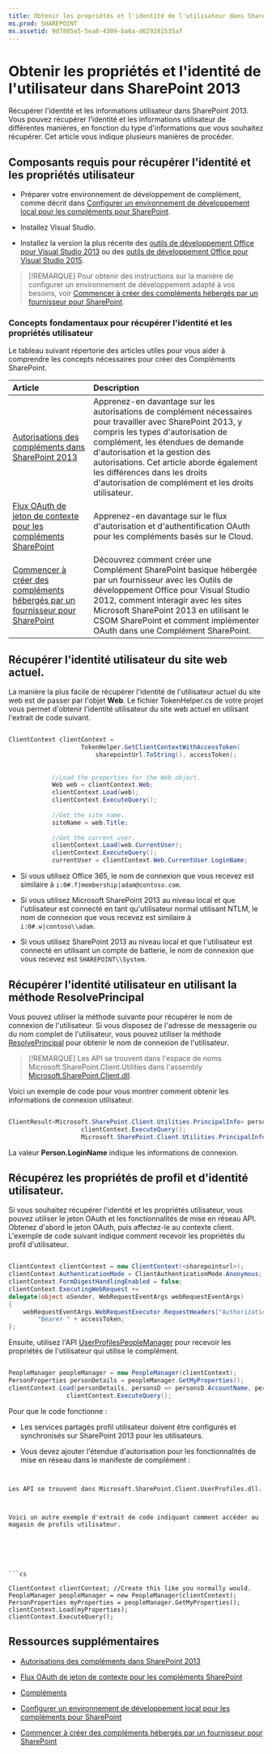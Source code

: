 ```yaml
---
title: Obtenir les propriétés et l'identité de l'utilisateur dans SharePoint 2013
ms.prod: SHAREPOINT
ms.assetid: 9d7805e5-5ea8-4309-ba6a-d629281535af
---
```



# Obtenir les propriétés et l'identité de l'utilisateur dans SharePoint 2013
Récupérer l'identité et les informations utilisateur dans SharePoint 2013.
Vous pouvez récupérer l'identité et les informations utilisateur de différentes manières, en fonction du type d'informations que vous souhaitez récupérer. Cet article vous indique plusieurs manières de procéder.
  
    
    


## Composants requis pour récupérer l'identité et les propriétés utilisateur
<a name="Prereq"> </a>


- Préparer votre environnement de développement de complément, comme décrit dans  [Configurer un environnement de développement local pour les compléments pour SharePoint](set-up-an-on-premises-development-environment-for-sharepoint-add-ins.md).
    
  
- Installez Visual Studio.
    
  
- Installez la version la plus récente des  [outils de développement Office pour Visual Studio 2013](http://aka.ms/OfficeDevToolsForVS2013) ou des [outils de développement Office pour Visual Studio 2015](http://aka.ms/OfficeDevToolsForVS2015).
    
  

> [!REMARQUE]
> Pour obtenir des instructions sur la manière de configurer un environnement de développement adapté à vos besoins, voir  [Commencer à créer des compléments hébergés par un fournisseur pour SharePoint](get-started-creating-provider-hosted-sharepoint-add-ins.md). 
  
    
    


### Concepts fondamentaux pour récupérer l'identité et les propriétés utilisateur

Le tableau suivant répertorie des articles utiles pour vous aider à comprendre les concepts nécessaires pour créer des Compléments SharePoint.
  
    
    


|**Article**|**Description**|
|:-----|:-----|
| [Autorisations des compléments dans SharePoint 2013](add-in-permissions-in-sharepoint-2013.md) <br/> |Apprenez-en davantage sur les autorisations de complément nécessaires pour travailler avec SharePoint 2013, y compris les types d'autorisation de complément, les étendues de demande d'autorisation et la gestion des autorisations. Cet article aborde également les différences dans les droits d'autorisation de complément et les droits utilisateur.  <br/> |
| [Flux OAuth de jeton de contexte pour les compléments SharePoint](context-token-oauth-flow-for-sharepoint-add-ins.md) <br/> |Apprenez-en davantage sur le flux d'autorisation et d'authentification OAuth pour les compléments basés sur le Cloud.  <br/> |
| [Commencer à créer des compléments hébergés par un fournisseur pour SharePoint](get-started-creating-provider-hosted-sharepoint-add-ins.md) <br/> |Découvrez comment créer une Complément SharePoint basique hébergée par un fournisseur avec les Outils de développement Office pour Visual Studio 2012, comment interagir avec les sites Microsoft SharePoint 2013 en utilisant le CSOM SharePoint et comment implémenter OAuth dans une Complément SharePoint.  <br/> |
   

## Récupérer l'identité utilisateur du site web actuel.
<a name="WebsiteUserID"> </a>

La manière la plus facile de récupérer l'identité de l'utilisateur actuel du site web est de passer par l'objet **Web**. Le fichier TokenHelper.cs de votre projet vous permet d'obtenir l'identité utilisateur du site web actuel en utilisant l'extrait de code suivant.
  
    
    

```cs

ClientContext clientContext =
                    TokenHelper.GetClientContextWithAccessToken(
                        sharepointUrl.ToString(), accessToken);
 
 
            //Load the properties for the Web object.
            Web web = clientContext.Web;
            clientContext.Load(web);
            clientContext.ExecuteQuery();
 
            //Get the site name.
            siteName = web.Title;
 
            //Get the current user.
            clientContext.Load(web.CurrentUser);
            clientContext.ExecuteQuery();
            currentUser = clientContext.Web.CurrentUser.LoginName;

```


- Si vous utilisez Office 365, le nom de connexion que vous recevez est similaire à  `i:0#.f|membership|adam@contoso.com`.
    
  
- Si vous utilisez Microsoft SharePoint 2013 au niveau local et que l'utilisateur est connecté en tant qu'utilisateur normal utilisant NTLM, le nom de connexion que vous recevez est similaire à  `i:0#.w|contoso\\adam`.
    
  
- Si vous utilisez SharePoint 2013 au niveau local et que l'utilisateur est connecté en utilisant un compte de batterie, le nom de connexion que vous recevez est  `SHAREPOINT\\System`.
    
  

## Récupérer l'identité utilisateur en utilisant la méthode ResolvePrincipal
<a name="ResolvePrincipal"> </a>

Vous pouvez utiliser la méthode suivante pour récupérer le nom de connexion de l'utilisateur. Si vous disposez de l'adresse de messagerie ou du nom complet de l'utilisateur, vous pouvez utiliser la méthode  [ResolvePrincipal](https://msdn.microsoft.com/library/Microsoft.SharePoint.Utilities.SPUtility.ResolvePrincipal.aspx) pour obtenir le nom de connexion de l'utilisateur.
  
    
    

> [!REMARQUE]
> Les API se trouvent dans l'espace de noms Microsoft.SharePoint.Client.Utilities dans l'assembly  [Microsoft.SharePoint.Client.dll](http://msdn.microsoft.com/fr-fr/library/microsoft.sharepoint.client.utilities.utility.resolveprincipal.aspx). 
  
    
    

Voici un exemple de code pour vous montrer comment obtenir les informations de connexion utilisateur.
  
    
    



```cs

ClientResult<Microsoft.SharePoint.Client.Utilities.PrincipalInfo> persons = Microsoft.SharePoint.Client.Utilities.Utility.ResolvePrincipal(clientContext, clientContext.Web, <email>, Microsoft.SharePoint.Client.Utilities.PrincipalType.User, Microsoft.SharePoint.Client.Utilities.PrincipalSource.All, null, true);
                    clientContext.ExecuteQuery();
                    Microsoft.SharePoint.Client.Utilities.PrincipalInfo person = persons.Value;

```

La valeur **Person.LoginName** indique les informations de connexion.
  
    
    

## Récupérez les propriétés de profil et d'identité utilisateur.
<a name="Profile"> </a>

Si vous souhaitez récupérer l'identité et les propriétés utilisateur, vous pouvez utiliser le jeton OAuth et les fonctionnalités de mise en réseau API. Obtenez d'abord le jeton OAuth, puis affectez-le au contexte client. L'exemple de code suivant indique comment recevoir les propriétés du profil d'utilisateur.
  
    
    

```cs

ClientContext clientContext = new ClientContext(<sharepointurl>);
clientContext.AuthenticationMode = ClientAuthenticationMode.Anonymous;
clientContext.FormDigestHandlingEnabled = false;
clientContext.ExecutingWebRequest +=
delegate(object oSender, WebRequestEventArgs webRequestEventArgs)
{                      
    webRequestEventArgs.WebRequestExecutor.RequestHeaders["Authorization"] =
        "Bearer " + accessToken;
};

```

Ensuite, utilisez l'API  [UserProfilesPeopleManager](https://msdn.microsoft.com/library/Microsoft.SharePoint.Client.UserProfilesPeopleManager.aspx) pour recevoir les propriétés de l'utilisateur qui utilise le complément.
  
    
    



```cs

PeopleManager peopleManager = new PeopleManager(clientContext);
PersonProperties personDetails = peopleManager.GetMyProperties();
clientContext.Load(personDetails, personsD => personsD.AccountName, personsD => personsD.Email,  personsD => personsD.DisplayName);
                clientContext.ExecuteQuery();

```

Pour que le code fonctionne :
  
    
    

- Les services partagés profil utilisateur doivent être configurés et synchronisés sur SharePoint 2013 pour les utilisateurs.
    
  
- Vous devez ajouter l'étendue d'autorisation pour les fonctionnalités de mise en réseau dans le manifeste de complément :
    
  ```XML
  
<AppPermissionRequest Right="Read" Scope="http://sharepoint/social/tenant" />

  ```

Les API se trouvent dans Microsoft.SharePoint.Client.UserProfiles.dll.
  
    
    
Voici un autre exemple d'extrait de code indiquant comment accéder au magasin de profils utilisateur.
  
    
    



```cs

ClientContext clientContext; //Create this like you normally would.               
PeopleManager peopleManager = new PeopleManager(clientContext);
PersonProperties myProperties = peopleManager.GetMyProperties();
clientContext.Load(myProperties);
clientContext.ExecuteQuery();

```


## Ressources supplémentaires
<a name="AdditionalResources"> </a>


-  [Autorisations des compléments dans SharePoint 2013](add-in-permissions-in-sharepoint-2013.md)
    
  
-  [Flux OAuth de jeton de contexte pour les compléments SharePoint](context-token-oauth-flow-for-sharepoint-add-ins.md)
    
  
-  [Compléments](sharepoint-add-ins.md)
    
  
-  [Configurer un environnement de développement local pour les compléments pour SharePoint](set-up-an-on-premises-development-environment-for-sharepoint-add-ins.md)
    
  
-  [Commencer à créer des compléments hébergés par un fournisseur pour SharePoint](get-started-creating-provider-hosted-sharepoint-add-ins.md)
    
  


